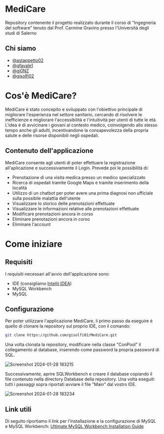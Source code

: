# MediCare
Repository contenente il progetto realizzato durante il corso di "Ingegneria del software" tenuto dal Prof. Carmine Gravino presso l'Università degli studi di Salerno

## Chi siamo
- [@astappetto02](https://github.com/Astappetto02)
- [@gfavale1](https://github.com/gfavale1)
- [@gi0NZ](https://github.com/Gi0NZ)
- [@gisolfi02](https://github.com/gisolfi02)

# Cos'è MediCare?
MediCare è stato concepito e sviluppato con l'obiettivo principale di migliorare l'esperienza nel settore sanitario, cercando di risolvere le inefficienze e migliorare l'accessibilità e l'intuitività per utenti di tutte le età. L'idea è di avvicinare i giovani al contesto medico, coinvolgendo allo stesso tempo anche gli adulti, incentivandone la consapevolezza della propria salute e delle risorse disponibili negli ospedali.

## Contenuto dell'applicazione
MediCare consente agli utenti di poter effettuare la registrazione all'aplicazione e successivamente il Login. Prevede poi le possibilità di:
- Prenotazione di una visita medica presso un medico specializzato
- Ricerca di ospedali tramite Google Maps e tramite inserimento della località
- Utilizzo di un chatbot per poter avere una prima diagnosi non ufficiale sulla possibile malattia dell'utente
- Visualizzare lo storico delle prenotazioni effettuate
- Visualizzare le informazioni relative alle prenotazioni effettuate
- Modificare prenotazioni ancora in corso
- Eliminare prenotazioni ancora in corso
- Eliminare l'account

# Come iniziare
## Requisiti
I requisiti necessari all'avvio dell'applicazione sono:
- IDE (consigliamo [Intellij IDEA](https://www.jetbrains.com/idea/))
- MySQL Workbench
- MySQL
## Configurazione
Per poter utilizzare l'applicazione MediCare, il primo passo da eseguire è quello di clonare la repository sul proprio IDE, con il comando:
```bash
git clone https://github.com/gisolfi02/MediCare.git
```
Una volta clonata la repository, modificare nella classe "ConPool" il collegamento al database, inserendo come password la propria password di SQL.

![Screenshot 2024-01-28 183215](https://github.com/gisolfi02/MediCare/assets/114088374/dd2e4d42-e018-4448-87e2-a8cf47a32703)

Successivamente, aprire SQLWorkbench e creare il database copiando il file contenuto nella directory Database della repository.
Una volta eseguiti tutti i passaggi sopra riportati avviare il file "Main" dal vostro IDE.

![Screenshot 2024-01-28 183234](https://github.com/gisolfi02/MediCare/assets/114088374/9ed9c62b-b7f4-4237-a3f8-b4614808c430)

## Link utili
Di seguito riportiamo il link per l'installazione e la configurazione di MySQL e MySQL Workbench: 
[Ultimate MySQL Workbench Installation Guide ](https://www.simplilearn.com/tutorials/mysql-tutorial/mysql-workbench-installation)
